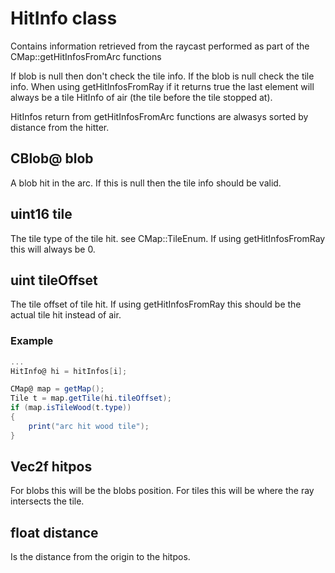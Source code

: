 # HitInfo class
Contains information retrieved from the raycast performed as part of the CMap::getHitInfosFromArc functions

If blob is null then don't check the tile info. If the blob is null check the tile info.
When using getHitInfosFromRay if it returns true the last element will always be a tile HitInfo of air (the tile before the tile stopped at).

HitInfos return from getHitInfosFromArc functions are alwasys sorted by distance from the hitter.

## CBlob@ blob
A blob hit in the arc. If this is null then the tile info should be valid.

## uint16 tile
The tile type of the tile hit. see CMap::TileEnum.
If using getHitInfosFromRay this will always be 0.

## uint tileOffset
The tile offset of tile hit.
If using getHitInfosFromRay this should be the actual tile hit instead of air.

### Example
```as
...
HitInfo@ hi = hitInfos[i];

CMap@ map = getMap();
Tile t = map.getTile(hi.tileOffset);
if (map.isTileWood(t.type))
{
    print("arc hit wood tile");
}
```

## Vec2f hitpos
For blobs this will be the blobs position. For tiles this will be where the ray intersects the tile.

## float distance
Is the distance from the origin to the hitpos.
